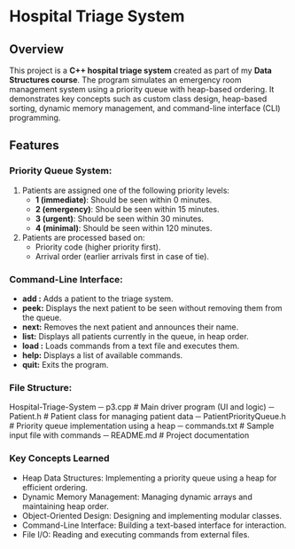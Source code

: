 # Hospital Triage System

## Overview
This project is a **C++ hospital triage system** created as part of my **Data Structures course**. The program simulates an emergency room management system using a priority queue with heap-based ordering. It demonstrates key concepts such as custom class design, heap-based sorting, dynamic memory management, and command-line interface (CLI) programming.

## Features
### Priority Queue System:
1. Patients are assigned one of the following priority levels:
   - **1 (immediate)**: Should be seen within 0 minutes.
   - **2 (emergency)**: Should be seen within 15 minutes.
   - **3 (urgent)**: Should be seen within 30 minutes.
   - **4 (minimal)**: Should be seen within 120 minutes.
2. Patients are processed based on:
   - Priority code (higher priority first).
   - Arrival order (earlier arrivals first in case of tie).

### Command-Line Interface:
- **add <priority-code> <patient-name>:** Adds a patient to the triage system.
- **peek:** Displays the next patient to be seen without removing them from the queue.
- **next:** Removes the next patient and announces their name.
- **list:** Displays all patients currently in the queue, in heap order.
- **load <file>:** Loads commands from a text file and executes them.
- **help:** Displays a list of available commands.
- **quit:** Exits the program.

### File Structure:
Hospital-Triage-System
  ─ p3.cpp                     # Main driver program (UI and logic)
  ─ Patient.h                  # Patient class for managing patient data
  ─ PatientPriorityQueue.h     # Priority queue implementation using a heap
  ─ commands.txt               # Sample input file with commands
  ─ README.md                  # Project documentation

### Key Concepts Learned
  - Heap Data Structures: Implementing a priority queue using a heap for efficient ordering.
  - Dynamic Memory Management: Managing dynamic arrays and maintaining heap order.
  - Object-Oriented Design: Designing and implementing modular classes.
  - Command-Line Interface: Building a text-based interface for interaction.
  - File I/O: Reading and executing commands from external files.
